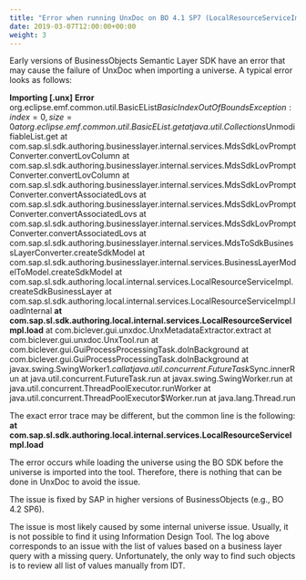 ```yaml
---
title: "Error when running UnxDoc on BO 4.1 SP7 (LocalResourceServiceImpl.load)"
date: 2019-03-07T12:00:00+00:00
weight: 3
---
```

Early versions of BusinessObjects Semantic Layer SDK have an error that may cause the failure of UnxDoc when importing a universe. A typical error looks as follows:

**Importing [.unx]**
**Error**
org.eclipse.emf.common.util.BasicEList$BasicIndexOutOfBoundsException: index=0, size=0
at org.eclipse.emf.common.util.BasicEList.get
at java.util.Collections$UnmodifiableList.get
at com.sap.sl.sdk.authoring.businesslayer.internal.services.MdsSdkLovPromptConverter.convertLovColumn
at com.sap.sl.sdk.authoring.businesslayer.internal.services.MdsSdkLovPromptConverter.convertLovColumn
at com.sap.sl.sdk.authoring.businesslayer.internal.services.MdsSdkLovPromptConverter.convertAssociatedLovs
at com.sap.sl.sdk.authoring.businesslayer.internal.services.MdsSdkLovPromptConverter.convertAssociatedLovs
at com.sap.sl.sdk.authoring.businesslayer.internal.services.MdsSdkLovPromptConverter.convertAssociatedLovs
at com.sap.sl.sdk.authoring.businesslayer.internal.services.MdsToSdkBusinessLayerConverter.createSdkModel
at com.sap.sl.sdk.authoring.businesslayer.internal.services.BusinessLayerModelToModel.createSdkModel
at com.sap.sl.sdk.authoring.local.internal.services.LocalResourceServiceImpl.createSdkBusinessLayer
at com.sap.sl.sdk.authoring.local.internal.services.LocalResourceServiceImpl.loadInternal
**at com.sap.sl.sdk.authoring.local.internal.services.LocalResourceServiceImpl.load**
at com.biclever.gui.unxdoc.UnxMetadataExtractor.extract
at com.biclever.gui.unxdoc.UnxTool.run
at com.biclever.gui.GuiProcessProcessingTask.doInBackground
at com.biclever.gui.GuiProcessProcessingTask.doInBackground
at javax.swing.SwingWorker$1.call
at java.util.concurrent.FutureTask$Sync.innerRun
at java.util.concurrent.FutureTask.run
at javax.swing.SwingWorker.run
at java.util.concurrent.ThreadPoolExecutor.runWorker
at java.util.concurrent.ThreadPoolExecutor$Worker.run
at java.lang.Thread.run

The exact error trace may be different, but the common line is the following: **at com.sap.sl.sdk.authoring.local.internal.services.LocalResourceServiceImpl.load**

The error occurs while loading the universe using the BO SDK before the universe is imported into the tool. Therefore, there is nothing that can be done in UnxDoc to avoid the issue.

The issue is fixed by SAP in higher versions of BusinessObjects (e.g., BO 4.2 SP6).

The issue is most likely caused by some internal universe issue. Usually, it is not possible to find it using Information Design Tool. The log above corresponds to an issue with the list of values based on a business layer query with a missing query. Unfortunately, the only way to find such objects is to review all list of values manually from IDT.
